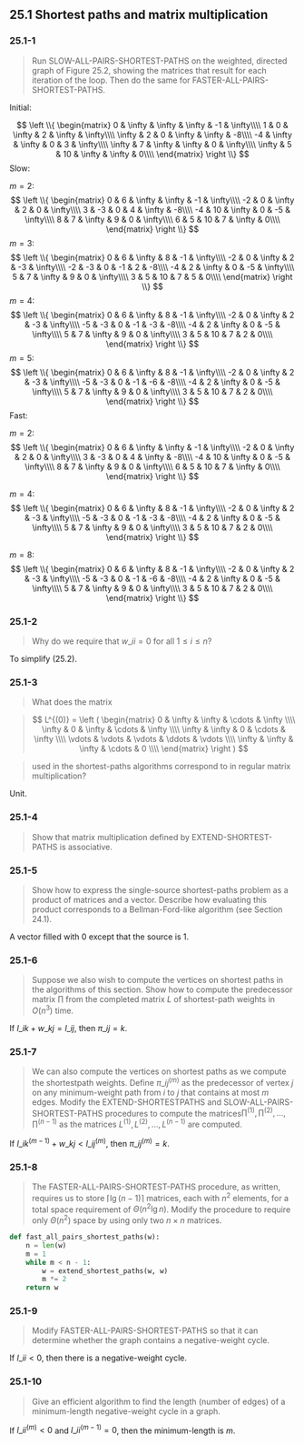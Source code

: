 ## 25.1 Shortest paths and matrix multiplication

### 25.1-1

> Run SLOW-ALL-PAIRS-SHORTEST-PATHS on the weighted, directed graph of Figure 25.2, showing the matrices that result for each iteration of the loop. Then do the same for FASTER-ALL-PAIRS-SHORTEST-PATHS.

Initial:

$$
\left \\{ \begin{matrix}
0 & \infty & \infty & \infty & -1 & \infty\\\\
1 & 0 & \infty & 2 & \infty & \infty\\\\
\infty & 2 & 0 & \infty & \infty & -8\\\\
-4 & \infty & \infty & 0 & 3 & \infty\\\\
\infty & 7 & \infty & \infty & 0 & \infty\\\\
\infty & 5 & 10 & \infty & \infty & 0\\\\
\end{matrix} \right \\}
$$
Slow:

$m=2$:
$$
\left \\{ \begin{matrix}
0 & 6 & \infty & \infty & -1 & \infty\\\\
-2 & 0 & \infty & 2 & 0 & \infty\\\\
3 & -3 & 0 & 4 & \infty & -8\\\\
-4 & 10 & \infty & 0 & -5 & \infty\\\\
8 & 7 & \infty & 9 & 0 & \infty\\\\
6 & 5 & 10 & 7 & \infty & 0\\\\
\end{matrix} \right \\}
$$
$m=3$:
$$
\left \\{ \begin{matrix}
0 & 6 & \infty & 8 & -1 & \infty\\\\
-2 & 0 & \infty & 2 & -3 & \infty\\\\
-2 & -3 & 0 & -1 & 2 & -8\\\\
-4 & 2 & \infty & 0 & -5 & \infty\\\\
5 & 7 & \infty & 9 & 0 & \infty\\\\
3 & 5 & 10 & 7 & 5 & 0\\\\
\end{matrix} \right \\}
$$
$m=4$:
$$
\left \\{ \begin{matrix}
0 & 6 & \infty & 8 & -1 & \infty\\\\
-2 & 0 & \infty & 2 & -3 & \infty\\\\
-5 & -3 & 0 & -1 & -3 & -8\\\\
-4 & 2 & \infty & 0 & -5 & \infty\\\\
5 & 7 & \infty & 9 & 0 & \infty\\\\
3 & 5 & 10 & 7 & 2 & 0\\\\
\end{matrix} \right \\}
$$
$m=5$:
$$
\left \\{ \begin{matrix}
0 & 6 & \infty & 8 & -1 & \infty\\\\
-2 & 0 & \infty & 2 & -3 & \infty\\\\
-5 & -3 & 0 & -1 & -6 & -8\\\\
-4 & 2 & \infty & 0 & -5 & \infty\\\\
5 & 7 & \infty & 9 & 0 & \infty\\\\
3 & 5 & 10 & 7 & 2 & 0\\\\
\end{matrix} \right \\}
$$
Fast:

$m=2$:
$$
\left \\{ \begin{matrix}
0 & 6 & \infty & \infty & -1 & \infty\\\\
-2 & 0 & \infty & 2 & 0 & \infty\\\\
3 & -3 & 0 & 4 & \infty & -8\\\\
-4 & 10 & \infty & 0 & -5 & \infty\\\\
8 & 7 & \infty & 9 & 0 & \infty\\\\
6 & 5 & 10 & 7 & \infty & 0\\\\
\end{matrix} \right \\}
$$

$m=4$:
$$
\left \\{ \begin{matrix}
0 & 6 & \infty & 8 & -1 & \infty\\\\
-2 & 0 & \infty & 2 & -3 & \infty\\\\
-5 & -3 & 0 & -1 & -3 & -8\\\\
-4 & 2 & \infty & 0 & -5 & \infty\\\\
5 & 7 & \infty & 9 & 0 & \infty\\\\
3 & 5 & 10 & 7 & 2 & 0\\\\
\end{matrix} \right \\}
$$

$m=8$:
$$
\left \\{ \begin{matrix}
0 & 6 & \infty & 8 & -1 & \infty\\\\
-2 & 0 & \infty & 2 & -3 & \infty\\\\
-5 & -3 & 0 & -1 & -6 & -8\\\\
-4 & 2 & \infty & 0 & -5 & \infty\\\\
5 & 7 & \infty & 9 & 0 & \infty\\\\
3 & 5 & 10 & 7 & 2 & 0\\\\
\end{matrix} \right \\}
$$
### 25.1-2

> Why do we require that $w\_{ii}=0$ for all $1 \le i \le n$?

To simplify (25.2).

### 25.1-3

> What does the matrix

> $$
L^{(0)} = \left ( \begin{matrix}
0 & \infty & \infty & \cdots & \infty \\\\
\infty & 0 & \infty & \cdots & \infty \\\\
\infty & \infty & 0 & \cdots & \infty \\\\
\vdots & \vdots & \vdots & \ddots & \vdots \\\\
\infty & \infty & \infty & \cdots & 0 \\\\
\end{matrix} \right )
$$

> used in the shortest-paths algorithms correspond to in regular matrix multiplication?

Unit.

### 25.1-4

> Show that matrix multiplication defined by EXTEND-SHORTEST-PATHS is associative.

### 25.1-5

> Show how to express the single-source shortest-paths problem as a product of matrices and a vector. Describe how evaluating this product corresponds to a Bellman-Ford-like algorithm (see Section 24.1).

A vector filled with 0 except that the source is 1.

### 25.1-6

> Suppose we also wish to compute the vertices on shortest paths in the algorithms of this section. Show how to compute the predecessor matrix $\prod$ from the completed matrix $L$ of shortest-path weights in $O(n^3)$ time.

If $l\_{ik} + w\_{kj} = l\_{ij}$, then $\pi\_{ij} = k$.

### 25.1-7

> We can also compute the vertices on shortest paths as we compute the shortestpath weights. Define $\pi\_{ij}^{(m)}$ as the predecessor of vertex $j$ on any minimum-weight path from $i$ to $j$ that contains at most $m$ edges. Modify the EXTEND-SHORTESTPATHS and SLOW-ALL-PAIRS-SHORTEST-PATHS procedures to compute the matrices$\prod^{(1)}, \prod^{(2)}, \dots, \prod^{(n-1)}$ as the matrices $L^{(1)}, L^{(2)}, \dots, L^{(n-1)}$ are computed.

If $l\_{ik}^{(m-1)} + w\_{kj} < l\_{ij}^{(m)}$, then $\pi\_{ij}^{(m)} = k$.

### 25.1-8

> The FASTER-ALL-PAIRS-SHORTEST-PATHS procedure, as written, requires us to store $\lceil \lg (n - 1) \rceil$ matrices, each with $n^2$ elements, for a total space requirement of $\Theta(n^2 \lg n)$. Modify the procedure to require only $\Theta(n^2)$ space by using only two $n \times n$ matrices.

```python
def fast_all_pairs_shortest_paths(w):
    n = len(w)
    m = 1
    while m < n - 1:
        w = extend_shortest_paths(w, w)
        m *= 2
    return w
```

### 25.1-9

> Modify FASTER-ALL-PAIRS-SHORTEST-PATHS so that it can determine whether
the graph contains a negative-weight cycle.

If $l\_{ii} < 0$, then there is a negative-weight cycle.

### 25.1-10

> Give an efficient algorithm to find the length (number of edges) of a minimum-length negative-weight cycle in a graph.

If $l\_{ii}^{(m)} < 0$ and $l\_{ii}^{(m-1)} = 0$, then the minimum-length is $m$.
